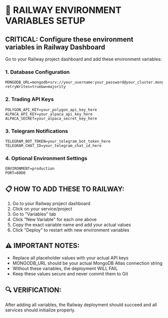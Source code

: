 # 🚀 RAILWAY ENVIRONMENT VARIABLES SETUP

## CRITICAL: Configure these environment variables in Railway Dashboard

Go to your Railway project dashboard and add these environment variables:

### 1. Database Configuration
```
MONGODB_URL=mongodb+srv://your_username:your_password@your_cluster.mongodb.net/your_database?retryWrites=true&w=majority
```

### 2. Trading API Keys
```
POLYGON_API_KEY=your_polygon_api_key_here
ALPACA_API_KEY=your_alpaca_api_key_here
ALPACA_SECRET=your_alpaca_secret_key_here
```

### 3. Telegram Notifications
```
TELEGRAM_BOT_TOKEN=your_telegram_bot_token_here
TELEGRAM_CHAT_ID=your_telegram_chat_id_here
```

### 4. Optional Environment Settings
```
ENVIRONMENT=production
PORT=8000
```

## 📋 HOW TO ADD THESE TO RAILWAY:

1. Go to your Railway project dashboard
2. Click on your service/project
3. Go to "Variables" tab
4. Click "New Variable" for each one above
5. Copy the exact variable name and add your actual values
6. Click "Deploy" to restart with new environment variables

## ⚠️ IMPORTANT NOTES:
- Replace all placeholder values with your actual API keys
- MONGODB_URL should be your actual MongoDB Atlas connection string
- Without these variables, the deployment WILL FAIL
- Keep these values secure and never commit them to Git

## 🔍 VERIFICATION:
After adding all variables, the Railway deployment should succeed and all services should initialize properly.

